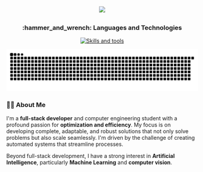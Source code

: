 
<h1 align="center">
  <img src="https://readme-typing-svg.herokuapp.com/?color=4cbb17&size=35&center=true&vLeft=true&width=1000&lines=Hi+there!;I'm+Luis+Martin+👋;Welcome!">
</h1>
<!-- <h1 align="center">Hi there, I'm Luis Martin 👋</h1> -->


<h3 align="center">:hammer_and_wrench: Languages and Technologies</h3>

<p align="center">
  <a href="https://skillicons.dev">
    <img src="https://skillicons.dev/icons?i=ts,js,html,css,express,svelte,astro,next,react,flutter,docker,git,github,js,c,linux,bash,postgres,mysql,py,tensorflow,cs,unity" alt="Skills and tools"/>
  </a>
</p>

![GitHub Snake](https://github.com/martinforger/martinforger/blob/output/github-contribution-grid-snake-dark.svg)

<h3>🧑‍💻 About Me</h3>
<p>
    I'm a <b>full-stack developer</b> and computer engineering student with a profound passion for <b>optimization and efficiency</b>. My focus is on developing complete, adaptable, and robust solutions that not only solve problems but also scale seamlessly. I'm driven by the challenge of creating automated systems that streamline processes.
</p>
<p>
    Beyond full-stack development, I have a strong interest in <b>Artificial Intelligence</b>, particularly <b>Machine Learning</b> and <b>computer vision</b>.
</p>


<!--
## 📫 How to reach me:
Contact me via my email address: luisricardomartin@gmail.com
<p>
  <a href="https://www.linkedin.com/in/luis-r-martin/" target="_blank" style="text-decoration: none;">
    <img src="https://raw.githubusercontent.com/CLorant/readme-social-icons/main/large/filled/linkedin.svg" alt="LinkedIn">
  </a>
</p>
-->

<!--
**martinforger/martinforger** is a ✨ _special_ ✨ repository because its `README.md` (this file) appears on your GitHub profile.

Here are some ideas to get you started:

- 🔭 I’m currently working on ...
- 🌱 I’m currently learning ...
- 👯 I’m looking to collaborate on ...
- 🤔 I’m looking for help with ...
- 💬 Ask me about ...
- 📫 How to reach me: ...
- 😄 Pronouns: ...
- ⚡ Fun fact: ...
-->
